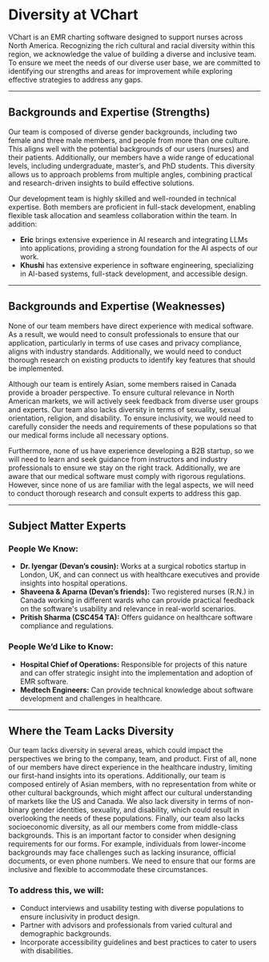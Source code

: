 # Diversity at VChart

VChart is an EMR charting software designed to support nurses across North America. Recognizing the rich cultural and racial diversity within this region, we acknowledge the value of building a diverse and inclusive team. To ensure we meet the needs of our diverse user base, we are committed to identifying our strengths and areas for improvement while exploring effective strategies to address any gaps.

---

## Backgrounds and Expertise (Strengths)

Our team is composed of diverse gender backgrounds, including two female and three male members, and people from more than one culture. This aligns well with the potential backgrounds of our users (nurses) and their patients. Additionally, our members have a wide range of educational levels, including undergraduate, master’s, and PhD students. This diversity allows us to approach problems from multiple angles, combining practical and research-driven insights to build effective solutions.

Our development team is highly skilled and well-rounded in technical expertise. Both members are proficient in full-stack development, enabling flexible task allocation and seamless collaboration within the team. In addition:
- **Eric** brings extensive experience in AI research and integrating LLMs into applications, providing a strong foundation for the AI aspects of our work.  
- **Khushi** has extensive experience in software engineering, specializing in AI-based systems, full-stack development, and accessible design.

---

## Backgrounds and Expertise (Weaknesses)

None of our team members have direct experience with medical software. As a result, we would need to consult professionals to ensure that our application, particularly in terms of use cases and privacy compliance, aligns with industry standards. Additionally, we would need to conduct thorough research on existing products to identify key features that should be implemented.

Although our team is entirely Asian, some members raised in Canada provide a broader perspective. To ensure cultural relevance in North American markets, we will actively seek feedback from diverse user groups and experts. Our team also lacks diversity in terms of sexuality, sexual orientation, religion, and disability. To ensure inclusivity, we would need to carefully consider the needs and requirements of these populations so that our medical forms include all necessary options.

Furthermore, none of us have experience developing a B2B startup, so we will need to learn and seek guidance from instructors and industry professionals to ensure we stay on the right track. Additionally, we are aware that our medical software must comply with rigorous regulations. However, since none of us are familiar with the legal aspects, we will need to conduct thorough research and consult experts to address this gap.

---

## Subject Matter Experts

### People We Know:
- **Dr. Iyengar (Devan’s cousin):** Works at a surgical robotics startup in London, UK, and can connect us with healthcare executives and provide insights into hospital operations.
- **Shaveena & Aparna (Devan’s friends):** Two registered nurses (R.N.) in Canada working in different wards who can provide practical feedback on the software's usability and relevance in real-world scenarios.
- **Pritish Sharma (CSC454 TA):** Offers guidance on healthcare software compliance and regulations.

### People We’d Like to Know:
- **Hospital Chief of Operations:** Responsible for projects of this nature and can offer strategic insight into the implementation and adoption of EMR software.
- **Medtech Engineers:** Can provide technical knowledge about software development and challenges in healthcare.

---

## Where the Team Lacks Diversity

Our team lacks diversity in several areas, which could impact the perspectives we bring to the company, team, and product. First of all, none of our members have direct experience in the healthcare industry, limiting our first-hand insights into its operations. Additionally, our team is composed entirely of Asian members, with no representation from white or other cultural backgrounds, which might affect our cultural understanding of markets like the US and Canada. We also lack diversity in terms of non-binary gender identities, sexuality, and disability, which could result in overlooking the needs of these populations. Finally, our team also lacks socioeconomic diversity, as all our members come from middle-class backgrounds. This is an important factor to consider when designing requirements for our forms. For example, individuals from lower-income backgrounds may face challenges such as lacking insurance, official documents, or even phone numbers. We need to ensure that our forms are inclusive and flexible to accommodate these circumstances.

### To address this, we will:
- Conduct interviews and usability testing with diverse populations to ensure inclusivity in product design.
- Partner with advisors and professionals from varied cultural and demographic backgrounds.
- Incorporate accessibility guidelines and best practices to cater to users with disabilities.
